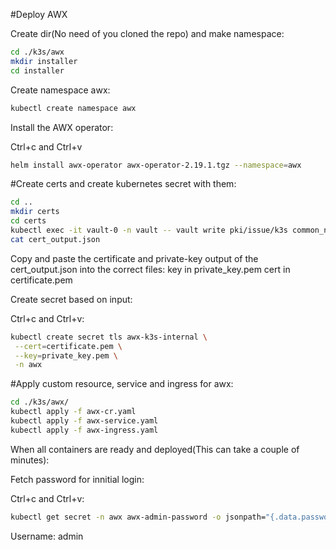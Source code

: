 #Deploy AWX

Create dir(No need of you cloned the repo) and make namespace:

```bash
cd ./k3s/awx
mkdir installer
cd installer
```

Create namespace awx:
```bash
kubectl create namespace awx
```

Install the AWX operator:

Ctrl+c and Ctrl+v
```bash
helm install awx-operator awx-operator-2.19.1.tgz --namespace=awx
```

#Create certs and create kubernetes secret with them:

```bash
cd ..
mkdir certs
cd certs
kubectl exec -it vault-0 -n vault -- vault write pki/issue/k3s common_name="awx.k3s.internal" alt_names="awx.k3s.internal" ttl="168h" > cert_output.json
cat cert_output.json
```

Copy and paste the certificate and private-key output of the cert_output.json into the correct files:
key in private_key.pem
cert in certificate.pem

Create secret based on input:

Ctrl+c and Ctrl+v:
```bash
kubectl create secret tls awx-k3s-internal \
 --cert=certificate.pem \
 --key=private_key.pem \
 -n awx
```

#Apply custom resource, service and ingress for awx:

```bash
cd ./k3s/awx/
kubectl apply -f awx-cr.yaml
kubectl apply -f awx-service.yaml
kubectl apply -f awx-ingress.yaml
```
When all containers are ready and deployed(This can take a couple of minutes):

Fetch password for innitial login:

Ctrl+c and Ctrl+v:
```bash
kubectl get secret -n awx awx-admin-password -o jsonpath="{.data.password}" | base64 --decode
```
Username: admin